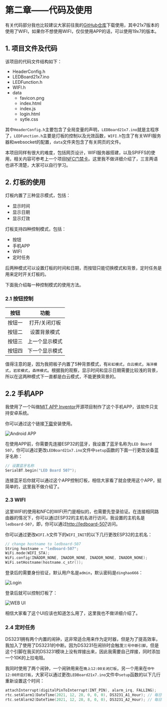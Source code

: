 # 第二章——代码及使用

有关代码部分我也比较建议大家前往我的[GitHub仓库](https://github.com/MR-Addict/WS2812-LED-Ping-Pong-Board.git)下载使用，其中21x7版本的使用了WIFI，如果你不想使用WIFI，仅仅使用APP的话，可以使用19x7的版本。

## 1. 项目文件及代码

该项目的代码文件结构如下：

- HeaderConfig.h
- LEDBoard21x7.ino
- LEDFunction.h
- WIFI.h
- data
  - favicon.png
  - index.html
  - index.js
  - login.html
  - sytle.css

其中`HeaderConfig.h`主要包含了全局变量的声明，`LEDBoard21x7.ino`就是主程序了，`LEDFunction.h`主要是灯板的控制以及光效函数，`WIFI.h`包含了有关WIFI服务器和websocket的配置，`data`文件夹包含了有关网页的文件。

本项目同样有很大的难度，包括网页设计，WIFI服务器搭建，以及SPIFFS的使用，相关内容可参考上一个项目[NFC门禁卡](../NFC/Chapter2.md)。这里我不做详细介绍了，三言两语也讲不清楚，大家可以自行学习。

## 2. 灯板的使用

灯板内置了三种显示模式，包括：

- 显示时间
- 显示日期
- 显示灯效

灯板支持四种控制模式，包括：

- 按钮
- 手机APP
- WIFI
- 定时任务

后两种模式可以设置灯板的时间和日期，而按钮只能切换模式和背景，定时任务是用来定时开关灯板的。

下面我介绍每一种控制模式的使用方法。

### 2.1 按钮控制

|  按钮  |      功能      |
| :----: | :------------: |
| 按钮一 | 打开/关闭灯板  |
| 按钮二 |  设置背景模式  |
| 按钮三 | 上一个显示模式 |
| 按钮四 | 下一个显示模式 |

值得注意的是，因为我把板子内置了5种背景模式，有`彩虹模式`，`白云模式`，`海洋模式`，`岩浆模式`，`森林模式`。根据我的观察，显示时间和显示日期需要比较浅的背景，所以在这两种模式下一直都是白云模式，不能更换背景的。

## 2.2 手机APP

我使用了一个叫做[MIT APP Inventor](http://ai2.appinventor.mit.edu/?locale=en#5202799305818112)开源项目制作了这个手机APP，该软件只支持安卓系统。

你可以通过这个链接[下载](software/LED-Board.apk)安装使用。

![Android APP](Images/1-6.png)

在使用APP前，你需要先连接ESP32的蓝牙，我设置了蓝牙名称为`LED Board 507`，你可以通过更改`LEDBoard21x7.ino`文件中`setup`函数的下面一行更改设备蓝牙名称：

```cpp
// 设置蓝牙名称
SerialBT.begin("LED Board 507");
```

连接蓝牙后你就可以通过这个APP控制灯板，相信大家看了就会使用这个APP，挺简单的，这里我不做介绍了。

### 2.3 WIFI

这里WIFI的使用和NFC的WIFI开门是相似的，也需要先登录验证。在连接相同路由器的情况下，你可以通过ESP32的主机名进行访问，我设置的主机名是`ledboard-507`，即，你可以通过[http://ledboard-507](http://ledboard-507)访问。

你可以通过更改`WIFI.h`文件下的`WIFI_INIT`的以下几行更改ESP32的主机名：

```cpp
// change hostname to ledboard-507
String hostname = "ledboard-507";
WiFi.mode(WIFI_STA);
WiFi.config(INADDR_NONE, INADDR_NONE, INADDR_NONE, INADDR_NONE);
WiFi.setHostname(hostname.c_str());
```

登录后的需要身份验证，默认用户名是`admin`，默认密码是`dinghao666`：

![Login](Images/1-7.png)

登录后就可以控制灯板了：

![WEB UI](Images/1-8.png)

相信大家看了这个UI应该也知道怎么用了，这里我也不做详细介绍了。

### 2.4 定时任务

DS3231拥有两个内置的闹钟，这非常适合用来作为定时器，但是为了提高效率，我加入了使用了DS3231的中断。因为DS3231在闹铃时会触发`三号中断引脚`，但是这个引脚在我买的DS3231模块上没有焊接出来，因此我需要自己焊接，同时添加一个10K的上拉电阻。

我同时使用了两个闹钟，一个闹钟用来在`晚上12:00关闭灯板`，另一个用来在`中午12:00开启灯板`，大家可以通过更改`LEDBoard21x7.ino`文件中`setup`函数的以下几行重新设置这个时间：

```cpp
attachInterrupt(digitalPinToInterrupt(INT_PIN), alarm_irq, FALLING);
rtc.setAlarm1(DateTime(2021, 12, 28, 0, 0, 0), DS3231_A1_Hour); // 每日凌晨12点关闭LED
rtc.setAlarm2(DateTime(2021, 12, 28, 8, 0, 0), DS3231_A2_Hour); // 每日早晨8点打开LED
```